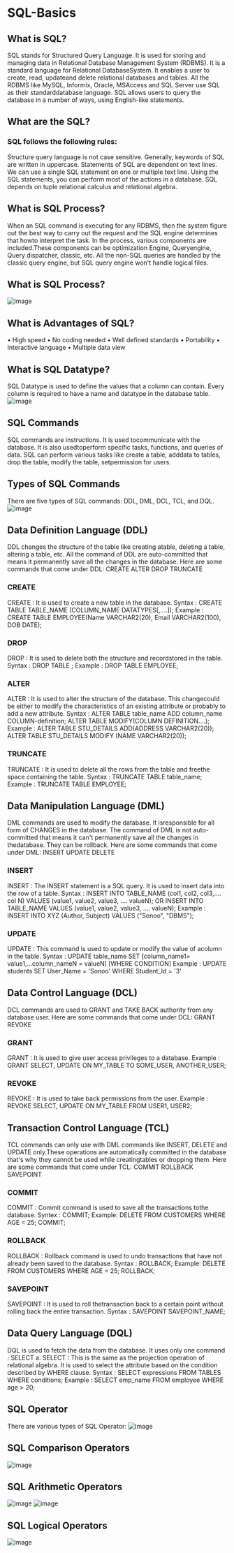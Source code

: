 # SQL-Basics

## What is SQL?
SQL stands for Structured Query Language. It is used for storing and managing data in Relational Database Management System (RDBMS). It is a standard language for Relational DatabaseSystem. It enables a user to create, read, updateand delete relational databases and tables. All the RDBMS like MySQL, Informix, Oracle, MSAccess and SQL Server use SQL as their standarddatabase language. SQL allows users to query the database in a number of ways, using English-like statements.

## What are the SQL?
### SQL follows the following rules:
Structure query language is not case sensitive. Generally, keywords of SQL are written in uppercase. Statements of SQL are dependent on text lines. We can use a single SQL statement on one or multiple text line. Using the SQL statements, you can perform most of the actions in a database.  SQL depends on tuple relational calculus and relational algebra.

## What is SQL Process?
When an SQL command is executing for any RDBMS, then the system figure out the best way to carry out the request and the SQL engine determines that howto interpret the task. In the process, various components are included.These components can be optimization Engine, Queryengine, Query dispatcher, classic, etc. All the non-SQL queries are handled by the classic query engine, but SQL query engine won't handle logical files.

## What is SQL Process?
![image](https://github.com/user-attachments/assets/446e8676-6e52-47d5-ab86-9be4e8f27087)

## What is Advantages of SQL?
• High speed
• No coding needed
• Well defined standards
• Portability
• Interactive language
• Multiple data view

## What is SQL Datatype?
SQL Datatype is used to define the values that a column can contain. Every column is required to have a name and datatype in the database table.
![image](https://github.com/user-attachments/assets/42be3ef6-d034-4038-a8ab-454f55a0522e)

## SQL Commands
SQL commands are instructions. It is used tocommunicate with the database. It is also usedtoperform specific tasks, functions, and queries of data. SQL can perform various tasks like create a table, adddata to tables, drop the table, modify the table, setpermission for users.

## Types of SQL Commands
There are five types of SQL commands: DDL, DML, DCL, TCL, and DQL.
![image](https://github.com/user-attachments/assets/ab4da0af-df5c-4fe3-b14e-1cd65dd93811)

## Data Definition Language (DDL)
DDL changes the structure of the table like creating atable, deleting a table, altering a table, etc. All the command of DDL are auto-committed that means it permanently save all the changes in the database. Here are some commands that come under DDL:
 CREATE
 ALTER
 DROP
 TRUNCATE

### CREATE
CREATE : It is used to create a new table in the database.
Syntax : CREATE TABLE TABLE_NAME (COLUMN_NAME DATATYPES[,....]);
Example : CREATE TABLE EMPLOYEE(Name VARCHAR2(20), Email VARCHAR2(100), DOB DATE);

### DROP
DROP : It is used to delete both the structure and recordstored in the table.
Syntax : DROP TABLE ;
Example : DROP TABLE EMPLOYEE;

### ALTER
ALTER : It is used to alter the structure of the database. This changecould be either to modify the characteristics of an existing attribute or probably to add a new attribute. 
Syntax : ALTER TABLE table_name ADD column_name COLUMN-definition;
         ALTER TABLE MODIFY(COLUMN DEFINITION....);
Example : ALTER TABLE STU_DETAILS ADD(ADDRESS VARCHAR2(20));
          ALTER TABLE STU_DETAILS MODIFY (NAME VARCHAR2(20));

### TRUNCATE
TRUNCATE : It is used to delete all the rows from the table and freethe space containing the table. 
Syntax : TRUNCATE TABLE table_name;
Example : TRUNCATE TABLE EMPLOYEE;

## Data Manipulation Language (DML)
DML commands are used to modify the database. It isresponsible for all form of CHANGES in the database. The command of DML is not auto-committed that means it can't permanently save all the changes in thedatabase. They can be rollback. Here are some commands that come under DML:
 INSERT
 UPDATE
 DELETE

### INSERT
INSERT : The INSERT statement is a SQL query. It is used to insert data into the row of a table.
Syntax : INSERT INTO TABLE_NAME (col1, col2, col3,.... col N) VALUES (value1, value2, value3, .... valueN);
                                            OR
         INSERT INTO TABLE_NAME VALUES (value1, value2, value3, .... valueN);
Example : INSERT INTO XYZ (Author, Subject) VALUES ("Sonoo", "DBMS");

### UPDATE
UPDATE : This command is used to update or modify the value of acolumn in the table.
Syntax : UPDATE table_name SET [column_name1= value1,...column_nameN = valueN] [WHERE CONDITION]
Example : UPDATE students SET User_Name = 'Sonoo' WHERE Student_Id = '3'

## Data Control Language (DCL)
DCL commands are used to GRANT and TAKE BACK authority from any database user. Here are some commands that come under DCL:
 GRANT
 REVOKE

### GRANT
GRANT : It is used to give user access privileges to a database. 
Example : GRANT SELECT, UPDATE ON MY_TABLE TO SOME_USER, ANOTHER_USER;

### REVOKE
REVOKE : It is used to take back permissions from the user. 
Example : REVOKE SELECT, UPDATE ON MY_TABLE FROM USER1, USER2;

## Transaction Control Language (TCL)
TCL commands can only use with DML commands like INSERT, DELETE and UPDATE only.These operations are automatically committed in the database that's why they cannot be used while creatingtables or dropping them. Here are some commands that come under TCL:
 COMMIT
 ROLLBACK
 SAVEPOINT

### COMMIT
COMMIT : Commit command is used to save all the transactions tothe database.
Syntex : COMMIT;
Example: DELETE FROM CUSTOMERS WHERE AGE = 25;
         COMMIT;

### ROLLBACK
ROLLBACK : Rollback command is used to undo transactions that have not already been saved to the database. 
Syntax : ROLLBACK;
Example: DELETE FROM CUSTOMERS WHERE AGE = 25;
         ROLLBACK;

### SAVEPOINT
SAVEPOINT : It is used to roll thetransaction back to a certain point without rolling back the entire transaction. 
Syntax : SAVEPOINT SAVEPOINT_NAME;

## Data Query Language (DQL)
DQL is used to fetch the data from the database. It uses only one command : SELECT
a. SELECT : This is the same as the projection operation of relational algebra. It is used to select the attribute based on the condition described by WHERE clause. 
Syntax : SELECT expressions FROM TABLES WHERE conditions;
Example : SELECT emp_name FROM employee WHERE age > 20;

## SQL Operator
There are various types of SQL Operator:
![image](https://github.com/user-attachments/assets/57bd3183-1317-4a56-b7d1-886cd355d901)

## SQL Comparison Operators
![image](https://github.com/user-attachments/assets/a3668e74-5350-4ada-be74-377989c16521)

## SQL Arithmetic Operators
![image](https://github.com/user-attachments/assets/2b4b469a-7704-4f42-b9c5-4826bb32c6cd)
![image](https://github.com/user-attachments/assets/101bd490-8562-4d11-94a1-13278030c34e)

## SQL Logical Operators
![image](https://github.com/user-attachments/assets/2b149c9d-c7ad-4044-a051-2ed1c91cc020)





